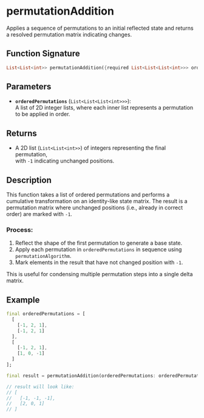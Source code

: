 # permutationAddition

Applies a sequence of permutations to an initial reflected state and returns a resolved permutation matrix indicating changes.

## Function Signature

```dart
List<List<int>> permutationAddition({required List<List<List<int>>> orderedPermutations});
```

## Parameters

- **`orderedPermutations`** (`List<List<List<int>>>`):  
  A list of 2D integer lists, where each inner list represents a permutation to be applied in order.

## Returns

- A 2D list (`List<List<int>>`) of integers representing the final permutation,  
  with `-1` indicating unchanged positions.

## Description

This function takes a list of ordered permutations and performs a cumulative transformation on an identity-like state matrix. The result is a permutation matrix where unchanged positions (i.e., already in correct order) are marked with `-1`.

### Process:

1. Reflect the shape of the first permutation to generate a base state.
2. Apply each permutation in `orderedPermutations` in sequence using `permutationAlgorithm`.
3. Mark elements in the result that have not changed position with `-1`.

This is useful for condensing multiple permutation steps into a single delta matrix.

## Example

```dart
final orderedPermutations = [
  [
    [-1, 2, 1],
    [-1, 2, 1]
  ],
  [
    [-1, 2, 1],
    [1, 0, -1]
  ]
];

final result = permutationAddition(orderedPermutations: orderedPermutations);

// result will look like:
// [
//   [-1, -1, -1],
//   [2, 0, 1]
// ]
```
